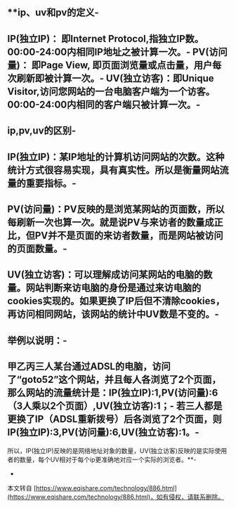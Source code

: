 **ip、uv和pv的定义-
-
IP(独立IP)： 即Internet Protocol,指独立IP数。00:00-24:00内相同IP地址之被计算一次。-
PV(访问量)： 即Page View, 即页面浏览量或点击量，用户每次刷新即被计算一次。-
UV(独立访客)：即Unique Visitor,访问您网站的一台电脑客户端为一个访客。00:00-24:00内相同的客户端只被计算一次。-
-
ip,pv,uv的区别-
-
 IP(独立IP)：某IP地址的计算机访问网站的次数。这种统计方式很容易实现，具有真实性。所以是衡量网站流量的重要指标。-
-
 PV(访问量)：PV反映的是浏览某网站的页面数，所以每刷新一次也算一次。就是说PV与来访者的数量成正比，但PV并不是页面的来访者数量，而是网站被访问的页面数量。-
-
 UV(独立访客)：可以理解成访问某网站的电脑的数量。网站判断来访电脑的身份是通过来访电脑的cookies实现的。如果更换了IP后但不清除cookies，再访问相同网站，该网站的统计中UV数是不变的。-
-
举例以说明：-
-
 甲乙丙三人某台通过ADSL的电脑，访问了“goto52”这个网站，并且每人各浏览了2个页面，那么网站的流量统计是：IP(独立IP):1,PV(访问量):6（3人乘以2个页面）,UV(独立访客):1；-
 若三人都是更换了IP（ADSL重新拨号）后各浏览了2个页面，则IP(独立IP):3,PV(访问量):6,UV(独立访客):1。-
-
 所以，IP(独立IP)反映的是网络地址对象的数量，UV(独立访客)反映的是实际使用者的数量，每个UV相对于每个ip更准确地对应一个实际的浏览者。**-

-

本文转自 [https://www.eqishare.com/technology/886.html](https://www.eqishare.com/technology/886.html)，如有侵权，请联系删除。